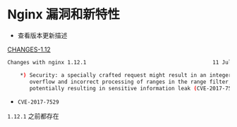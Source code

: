 # Nginx 漏洞和新特性

- 查看版本更新描述

[CHANGES-1.12](http://nginx.org/en/CHANGES-1.12)

```bash
Changes with nginx 1.12.1                                        11 Jul 2017

    *) Security: a specially crafted request might result in an integer
       overflow and incorrect processing of ranges in the range filter,
       potentially resulting in sensitive information leak (CVE-2017-7529).
```

- `CVE-2017-7529`

`1.12.1` 之前都存在